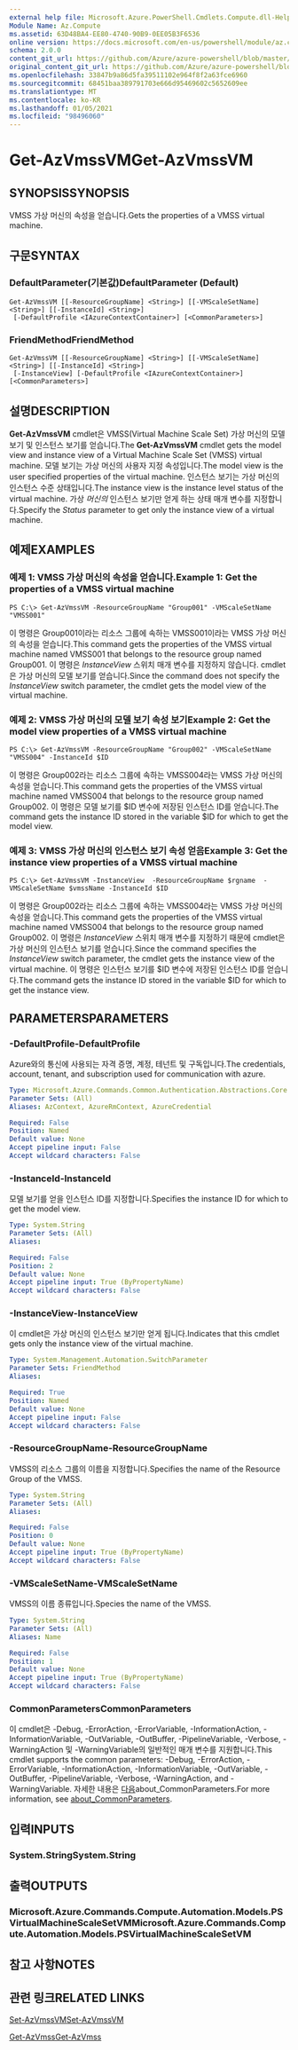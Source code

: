 ```yaml
---
external help file: Microsoft.Azure.PowerShell.Cmdlets.Compute.dll-Help.xml
Module Name: Az.Compute
ms.assetid: 63D48BA4-EE80-4740-90B9-0EE05B3F6536
online version: https://docs.microsoft.com/en-us/powershell/module/az.compute/get-azvmssvm
schema: 2.0.0
content_git_url: https://github.com/Azure/azure-powershell/blob/master/src/Compute/Compute/help/Get-AzVmssVM.md
original_content_git_url: https://github.com/Azure/azure-powershell/blob/master/src/Compute/Compute/help/Get-AzVmssVM.md
ms.openlocfilehash: 33847b9a86d5fa39511102e964f8f2a63fce6960
ms.sourcegitcommit: 68451baa389791703e666d95469602c5652609ee
ms.translationtype: MT
ms.contentlocale: ko-KR
ms.lasthandoff: 01/05/2021
ms.locfileid: "98496060"
---
```

# <span data-ttu-id="c9cf8-101">Get-AzVmssVM</span><span class="sxs-lookup"><span data-stu-id="c9cf8-101">Get-AzVmssVM</span></span>

## <span data-ttu-id="c9cf8-102">SYNOPSIS</span><span class="sxs-lookup"><span data-stu-id="c9cf8-102">SYNOPSIS</span></span>
<span data-ttu-id="c9cf8-103">VMSS 가상 머신의 속성을 얻습니다.</span><span class="sxs-lookup"><span data-stu-id="c9cf8-103">Gets the properties of a VMSS virtual machine.</span></span>

## <span data-ttu-id="c9cf8-104">구문</span><span class="sxs-lookup"><span data-stu-id="c9cf8-104">SYNTAX</span></span>

### <span data-ttu-id="c9cf8-105">DefaultParameter(기본값)</span><span class="sxs-lookup"><span data-stu-id="c9cf8-105">DefaultParameter (Default)</span></span>
```
Get-AzVmssVM [[-ResourceGroupName] <String>] [[-VMScaleSetName] <String>] [[-InstanceId] <String>]
 [-DefaultProfile <IAzureContextContainer>] [<CommonParameters>]
```

### <span data-ttu-id="c9cf8-106">FriendMethod</span><span class="sxs-lookup"><span data-stu-id="c9cf8-106">FriendMethod</span></span>
```
Get-AzVmssVM [[-ResourceGroupName] <String>] [[-VMScaleSetName] <String>] [[-InstanceId] <String>]
 [-InstanceView] [-DefaultProfile <IAzureContextContainer>] [<CommonParameters>]
```

## <span data-ttu-id="c9cf8-107">설명</span><span class="sxs-lookup"><span data-stu-id="c9cf8-107">DESCRIPTION</span></span>
<span data-ttu-id="c9cf8-108">**Get-AzVmssVM** cmdlet은 VMSS(Virtual Machine Scale Set) 가상 머신의 모델 보기 및 인스턴스 보기를 얻습니다.</span><span class="sxs-lookup"><span data-stu-id="c9cf8-108">The **Get-AzVmssVM** cmdlet gets the model view and instance view of a Virtual Machine Scale Set (VMSS) virtual machine.</span></span>
<span data-ttu-id="c9cf8-109">모델 보기는 가상 머신의 사용자 지정 속성입니다.</span><span class="sxs-lookup"><span data-stu-id="c9cf8-109">The model view is the user specified properties of the virtual machine.</span></span>
<span data-ttu-id="c9cf8-110">인스턴스 보기는 가상 머신의 인스턴스 수준 상태입니다.</span><span class="sxs-lookup"><span data-stu-id="c9cf8-110">The instance view is the instance level status of the virtual machine.</span></span>
<span data-ttu-id="c9cf8-111">가상 *머신의* 인스턴스 보기만 얻게 하는 상태 매개 변수를 지정합니다.</span><span class="sxs-lookup"><span data-stu-id="c9cf8-111">Specify the *Status* parameter to get only the instance view of a virtual machine.</span></span>

## <span data-ttu-id="c9cf8-112">예제</span><span class="sxs-lookup"><span data-stu-id="c9cf8-112">EXAMPLES</span></span>

### <span data-ttu-id="c9cf8-113">예제 1: VMSS 가상 머신의 속성을 얻습니다.</span><span class="sxs-lookup"><span data-stu-id="c9cf8-113">Example 1: Get the properties of a VMSS virtual machine</span></span>
```
PS C:\> Get-AzVmssVM -ResourceGroupName "Group001" -VMScaleSetName "VMSS001"
```

<span data-ttu-id="c9cf8-114">이 명령은 Group001이라는 리소스 그룹에 속하는 VMSS001이라는 VMSS 가상 머신의 속성을 얻습니다.</span><span class="sxs-lookup"><span data-stu-id="c9cf8-114">This command gets the properties of the VMSS virtual machine named VMSS001 that belongs to the resource group named Group001.</span></span>
<span data-ttu-id="c9cf8-115">이 명령은 *InstanceView* 스위치 매개 변수를 지정하지 않습니다. cmdlet은 가상 머신의 모델 보기를 얻습니다.</span><span class="sxs-lookup"><span data-stu-id="c9cf8-115">Since the command does not specify the *InstanceView* switch parameter, the cmdlet gets the model view of the virtual machine.</span></span>

### <span data-ttu-id="c9cf8-116">예제 2: VMSS 가상 머신의 모델 보기 속성 보기</span><span class="sxs-lookup"><span data-stu-id="c9cf8-116">Example 2: Get the model view properties of a VMSS virtual machine</span></span>
```
PS C:\> Get-AzVmssVM -ResourceGroupName "Group002" -VMScaleSetName "VMSS004" -InstanceId $ID
```

<span data-ttu-id="c9cf8-117">이 명령은 Group002라는 리소스 그룹에 속하는 VMSS004라는 VMSS 가상 머신의 속성을 얻습니다.</span><span class="sxs-lookup"><span data-stu-id="c9cf8-117">This command gets the properties of the VMSS virtual machine named VMSS004 that belongs to the resource group named Group002.</span></span>
<span data-ttu-id="c9cf8-118">이 명령은 모델 보기를 $ID 변수에 저장된 인스턴스 ID를 얻습니다.</span><span class="sxs-lookup"><span data-stu-id="c9cf8-118">The command gets the instance ID stored in the variable $ID for which to get the model view.</span></span>

### <span data-ttu-id="c9cf8-119">예제 3: VMSS 가상 머신의 인스턴스 보기 속성 얻음</span><span class="sxs-lookup"><span data-stu-id="c9cf8-119">Example 3: Get the instance view properties of a VMSS virtual machine</span></span>
```
PS C:\> Get-AzVmssVM -InstanceView  -ResourceGroupName $rgname  -VMScaleSetName $vmssName -InstanceId $ID
```

<span data-ttu-id="c9cf8-120">이 명령은 Group002라는 리소스 그룹에 속하는 VMSS004라는 VMSS 가상 머신의 속성을 얻습니다.</span><span class="sxs-lookup"><span data-stu-id="c9cf8-120">This command gets the properties of the VMSS virtual machine named VMSS004 that belongs to the resource group named Group002.</span></span>
<span data-ttu-id="c9cf8-121">이 명령은 *InstanceView* 스위치 매개 변수를 지정하기 때문에 cmdlet은 가상 머신의 인스턴스 보기를 얻습니다.</span><span class="sxs-lookup"><span data-stu-id="c9cf8-121">Since the command specifies the *InstanceView* switch parameter, the cmdlet gets the instance view of the virtual machine.</span></span>
<span data-ttu-id="c9cf8-122">이 명령은 인스턴스 보기를 $ID 변수에 저장된 인스턴스 ID를 얻습니다.</span><span class="sxs-lookup"><span data-stu-id="c9cf8-122">The command gets the instance ID stored in the variable $ID for which to get the instance view.</span></span>

## <span data-ttu-id="c9cf8-123">PARAMETERS</span><span class="sxs-lookup"><span data-stu-id="c9cf8-123">PARAMETERS</span></span>

### <span data-ttu-id="c9cf8-124">-DefaultProfile</span><span class="sxs-lookup"><span data-stu-id="c9cf8-124">-DefaultProfile</span></span>
<span data-ttu-id="c9cf8-125">Azure와의 통신에 사용되는 자격 증명, 계정, 테넌트 및 구독입니다.</span><span class="sxs-lookup"><span data-stu-id="c9cf8-125">The credentials, account, tenant, and subscription used for communication with azure.</span></span>

```yaml
Type: Microsoft.Azure.Commands.Common.Authentication.Abstractions.Core.IAzureContextContainer
Parameter Sets: (All)
Aliases: AzContext, AzureRmContext, AzureCredential

Required: False
Position: Named
Default value: None
Accept pipeline input: False
Accept wildcard characters: False
```

### <span data-ttu-id="c9cf8-126">-InstanceId</span><span class="sxs-lookup"><span data-stu-id="c9cf8-126">-InstanceId</span></span>
<span data-ttu-id="c9cf8-127">모델 보기를 얻을 인스턴스 ID를 지정합니다.</span><span class="sxs-lookup"><span data-stu-id="c9cf8-127">Specifies the instance ID for which to get the model view.</span></span>

```yaml
Type: System.String
Parameter Sets: (All)
Aliases:

Required: False
Position: 2
Default value: None
Accept pipeline input: True (ByPropertyName)
Accept wildcard characters: False
```

### <span data-ttu-id="c9cf8-128">-InstanceView</span><span class="sxs-lookup"><span data-stu-id="c9cf8-128">-InstanceView</span></span>
<span data-ttu-id="c9cf8-129">이 cmdlet은 가상 머신의 인스턴스 보기만 얻게 됩니다.</span><span class="sxs-lookup"><span data-stu-id="c9cf8-129">Indicates that this cmdlet gets only the instance view of the virtual machine.</span></span>

```yaml
Type: System.Management.Automation.SwitchParameter
Parameter Sets: FriendMethod
Aliases:

Required: True
Position: Named
Default value: None
Accept pipeline input: False
Accept wildcard characters: False
```

### <span data-ttu-id="c9cf8-130">-ResourceGroupName</span><span class="sxs-lookup"><span data-stu-id="c9cf8-130">-ResourceGroupName</span></span>
<span data-ttu-id="c9cf8-131">VMSS의 리소스 그룹의 이름을 지정합니다.</span><span class="sxs-lookup"><span data-stu-id="c9cf8-131">Specifies the name of the Resource Group of the VMSS.</span></span>

```yaml
Type: System.String
Parameter Sets: (All)
Aliases:

Required: False
Position: 0
Default value: None
Accept pipeline input: True (ByPropertyName)
Accept wildcard characters: False
```

### <span data-ttu-id="c9cf8-132">-VMScaleSetName</span><span class="sxs-lookup"><span data-stu-id="c9cf8-132">-VMScaleSetName</span></span>
<span data-ttu-id="c9cf8-133">VMSS의 이름 종류입니다.</span><span class="sxs-lookup"><span data-stu-id="c9cf8-133">Species the name of the VMSS.</span></span>

```yaml
Type: System.String
Parameter Sets: (All)
Aliases: Name

Required: False
Position: 1
Default value: None
Accept pipeline input: True (ByPropertyName)
Accept wildcard characters: False
```

### <span data-ttu-id="c9cf8-134">CommonParameters</span><span class="sxs-lookup"><span data-stu-id="c9cf8-134">CommonParameters</span></span>
<span data-ttu-id="c9cf8-135">이 cmdlet은 -Debug, -ErrorAction, -ErrorVariable, -InformationAction, -InformationVariable, -OutVariable, -OutBuffer, -PipelineVariable, -Verbose, -WarningAction 및 -WarningVariable의 일반적인 매개 변수를 지원합니다.</span><span class="sxs-lookup"><span data-stu-id="c9cf8-135">This cmdlet supports the common parameters: -Debug, -ErrorAction, -ErrorVariable, -InformationAction, -InformationVariable, -OutVariable, -OutBuffer, -PipelineVariable, -Verbose, -WarningAction, and -WarningVariable.</span></span> <span data-ttu-id="c9cf8-136">자세한 내용은 [다음](http://go.microsoft.com/fwlink/?LinkID=113216)about_CommonParameters.</span><span class="sxs-lookup"><span data-stu-id="c9cf8-136">For more information, see [about_CommonParameters](http://go.microsoft.com/fwlink/?LinkID=113216).</span></span>

## <span data-ttu-id="c9cf8-137">입력</span><span class="sxs-lookup"><span data-stu-id="c9cf8-137">INPUTS</span></span>

### <span data-ttu-id="c9cf8-138">System.String</span><span class="sxs-lookup"><span data-stu-id="c9cf8-138">System.String</span></span>

## <span data-ttu-id="c9cf8-139">출력</span><span class="sxs-lookup"><span data-stu-id="c9cf8-139">OUTPUTS</span></span>

### <span data-ttu-id="c9cf8-140">Microsoft.Azure.Commands.Compute.Automation.Models.PSVirtualMachineScaleSetVM</span><span class="sxs-lookup"><span data-stu-id="c9cf8-140">Microsoft.Azure.Commands.Compute.Automation.Models.PSVirtualMachineScaleSetVM</span></span>

## <span data-ttu-id="c9cf8-141">참고 사항</span><span class="sxs-lookup"><span data-stu-id="c9cf8-141">NOTES</span></span>

## <span data-ttu-id="c9cf8-142">관련 링크</span><span class="sxs-lookup"><span data-stu-id="c9cf8-142">RELATED LINKS</span></span>

[<span data-ttu-id="c9cf8-143">Set-AzVmssVM</span><span class="sxs-lookup"><span data-stu-id="c9cf8-143">Set-AzVmssVM</span></span>](./Set-AzVmssVM.md)

[<span data-ttu-id="c9cf8-144">Get-AzVmss</span><span class="sxs-lookup"><span data-stu-id="c9cf8-144">Get-AzVmss</span></span>](./Get-AzVmss.md)


